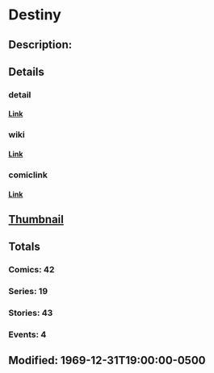 # Destiny
## Description: 
## Details
### detail
#### [Link](http://marvel.com/characters/543/destiny?utm_campaign=apiRef&utm_source=225578a89fc76f3d20fbffda5d17a88d)
### wiki
#### [Link](http://marvel.com/universe/Destiny_(Irene_Adler)?utm_campaign=apiRef&utm_source=225578a89fc76f3d20fbffda5d17a88d)
### comiclink
#### [Link](http://marvel.com/comics/characters/1009271/destiny?utm_campaign=apiRef&utm_source=225578a89fc76f3d20fbffda5d17a88d)
## [Thumbnail](http://i.annihil.us/u/prod/marvel/i/mg/b/40/image_not_available.jpg)
## Totals
### Comics: 42
### Series: 19
### Stories: 43
### Events: 4
## Modified: 1969-12-31T19:00:00-0500